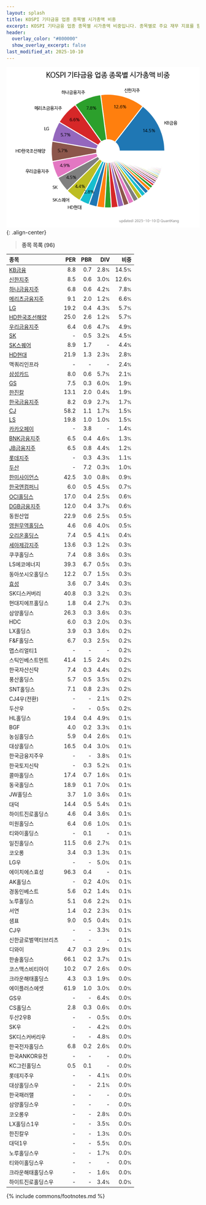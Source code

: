 ```yaml
---
layout: splash
title: KOSPI 기타금융 업종 종목별 시가총액 비중
excerpt: KOSPI 기타금융 업종 종목별 시가총액 비중입니다. 종목별로 주요 재무 지표를 함께 표시합니다.
header:
  overlay_color: "#800000"
  show_overlay_excerpt: false
last_modified_at: 2025-10-10
---
```



![KOSPI 기타금융 업종 종목별 시가총액 비중](/stats/sector/images/kospi_업종_기타금융_종목.png){: .align-center}


> **종목 목록 (96)**<a id="list"></a>

| **종목** | **PER** | **PBR** | **DIV** | **비중** |
| :------- | ------: | ------: | ------: | -------: |
| [KB금융](/105560/) | 8.8 | 0.7 | 2.8<small>%</small> | 14.5<small>%</small> |
| [신한지주](/055550/) | 8.5 | 0.6 | 3.0<small>%</small> | 12.6<small>%</small> |
| [하나금융지주](/086790/) | 6.8 | 0.6 | 4.2<small>%</small> | 7.8<small>%</small> |
| [메리츠금융지주](/138040/) | 9.1 | 2.0 | 1.2<small>%</small> | 6.6<small>%</small> |
| [LG](/003550/) | 19.2 | 0.4 | 4.3<small>%</small> | 5.7<small>%</small> |
| [HD한국조선해양](/009540/) | 25.0 | 2.6 | 1.2<small>%</small> | 5.7<small>%</small> |
| [우리금융지주](/316140/) | 6.4 | 0.6 | 4.7<small>%</small> | 4.9<small>%</small> |
| [SK](/034730/) | - | 0.5 | 3.2<small>%</small> | 4.5<small>%</small> |
| [SK스퀘어](/402340/) | 8.9 | 1.7 | - | 4.4<small>%</small> |
| [HD현대](/267250/) | 21.9 | 1.3 | 2.3<small>%</small> | 2.8<small>%</small> |
| 맥쿼리인프라 | - | - | - | 2.4<small>%</small> |
| [삼성카드](/029780/) | 8.0 | 0.6 | 5.7<small>%</small> | 2.1<small>%</small> |
| [GS](/078930/) | 7.5 | 0.3 | 6.0<small>%</small> | 1.9<small>%</small> |
| [한진칼](/180640/) | 13.1 | 2.0 | 0.4<small>%</small> | 1.9<small>%</small> |
| [한국금융지주](/071050/) | 8.2 | 0.9 | 2.7<small>%</small> | 1.7<small>%</small> |
| [CJ](/001040/) | 58.2 | 1.1 | 1.7<small>%</small> | 1.5<small>%</small> |
| [LS](/006260/) | 19.8 | 1.0 | 1.0<small>%</small> | 1.5<small>%</small> |
| [카카오페이](/377300/) | - | 3.8 | - | 1.4<small>%</small> |
| [BNK금융지주](/138930/) | 6.5 | 0.4 | 4.6<small>%</small> | 1.3<small>%</small> |
| [JB금융지주](/175330/) | 6.5 | 0.8 | 4.4<small>%</small> | 1.2<small>%</small> |
| [롯데지주](/004990/) | - | 0.3 | 4.3<small>%</small> | 1.1<small>%</small> |
| [두산](/000150/) | - | 7.2 | 0.3<small>%</small> | 1.0<small>%</small> |
| [한미사이언스](/008930/) | 42.5 | 3.0 | 0.8<small>%</small> | 0.9<small>%</small> |
| [한국앤컴퍼니](/000240/) | 6.0 | 0.5 | 4.5<small>%</small> | 0.7<small>%</small> |
| [OCI홀딩스](/010060/) | 17.0 | 0.4 | 2.5<small>%</small> | 0.6<small>%</small> |
| [DGB금융지주](/139130/) | 12.0 | 0.4 | 3.7<small>%</small> | 0.6<small>%</small> |
| 동원산업 | 22.9 | 0.6 | 2.5<small>%</small> | 0.5<small>%</small> |
| [영원무역홀딩스](/009970/) | 4.6 | 0.6 | 4.0<small>%</small> | 0.5<small>%</small> |
| [오리온홀딩스](/001800/) | 7.4 | 0.5 | 4.1<small>%</small> | 0.4<small>%</small> |
| [세아제강지주](/003030/) | 13.6 | 0.3 | 1.2<small>%</small> | 0.3<small>%</small> |
| 쿠쿠홀딩스 | 7.4 | 0.8 | 3.6<small>%</small> | 0.3<small>%</small> |
| LS에코에너지 | 39.3 | 6.7 | 0.5<small>%</small> | 0.3<small>%</small> |
| 동아쏘시오홀딩스 | 12.2 | 0.7 | 1.5<small>%</small> | 0.3<small>%</small> |
| [효성](/004800/) | 3.6 | 0.7 | 3.4<small>%</small> | 0.3<small>%</small> |
| SK디스커버리 | 40.8 | 0.3 | 3.2<small>%</small> | 0.3<small>%</small> |
| 현대지에프홀딩스 | 1.8 | 0.4 | 2.7<small>%</small> | 0.3<small>%</small> |
| 삼양홀딩스 | 26.3 | 0.3 | 3.6<small>%</small> | 0.3<small>%</small> |
| HDC | 6.0 | 0.3 | 2.0<small>%</small> | 0.3<small>%</small> |
| LX홀딩스 | 3.9 | 0.3 | 3.6<small>%</small> | 0.2<small>%</small> |
| F&F홀딩스 | 6.7 | 0.3 | 2.5<small>%</small> | 0.2<small>%</small> |
| 맵스리얼티1 | - | - | - | 0.2<small>%</small> |
| 스틱인베스트먼트 | 41.4 | 1.5 | 2.4<small>%</small> | 0.2<small>%</small> |
| 한국자산신탁 | 7.4 | 0.3 | 4.4<small>%</small> | 0.2<small>%</small> |
| 풍산홀딩스 | 5.7 | 0.5 | 3.5<small>%</small> | 0.2<small>%</small> |
| SNT홀딩스 | 7.1 | 0.8 | 2.3<small>%</small> | 0.2<small>%</small> |
| CJ4우(전환) | - | - | 2.1<small>%</small> | 0.2<small>%</small> |
| 두산우 | - | - | 0.5<small>%</small> | 0.2<small>%</small> |
| HL홀딩스 | 19.4 | 0.4 | 4.9<small>%</small> | 0.1<small>%</small> |
| BGF | 4.0 | 0.2 | 3.3<small>%</small> | 0.1<small>%</small> |
| 농심홀딩스 | 5.9 | 0.4 | 2.6<small>%</small> | 0.1<small>%</small> |
| 대상홀딩스 | 16.5 | 0.4 | 3.0<small>%</small> | 0.1<small>%</small> |
| 한국금융지주우 | - | - | 3.8<small>%</small> | 0.1<small>%</small> |
| 한국토지신탁 | - | 0.3 | 5.2<small>%</small> | 0.1<small>%</small> |
| 콜마홀딩스 | 17.4 | 0.7 | 1.6<small>%</small> | 0.1<small>%</small> |
| 동국홀딩스 | 18.9 | 0.1 | 7.0<small>%</small> | 0.1<small>%</small> |
| JW홀딩스 | 3.7 | 1.0 | 3.6<small>%</small> | 0.1<small>%</small> |
| 대덕 | 14.4 | 0.5 | 5.4<small>%</small> | 0.1<small>%</small> |
| 하이트진로홀딩스 | 4.6 | 0.4 | 3.6<small>%</small> | 0.1<small>%</small> |
| 미원홀딩스 | 6.4 | 0.6 | 1.0<small>%</small> | 0.1<small>%</small> |
| 티와이홀딩스 | - | 0.1 | - | 0.1<small>%</small> |
| 일진홀딩스 | 11.5 | 0.6 | 2.7<small>%</small> | 0.1<small>%</small> |
| 코오롱 | 3.4 | 0.3 | 1.3<small>%</small> | 0.1<small>%</small> |
| LG우 | - | - | 5.0<small>%</small> | 0.1<small>%</small> |
| 에이치에스효성 | 96.3 | 0.4 | - | 0.1<small>%</small> |
| AK홀딩스 | - | 0.2 | 4.0<small>%</small> | 0.1<small>%</small> |
| 경동인베스트 | 5.6 | 0.2 | 1.4<small>%</small> | 0.1<small>%</small> |
| 노루홀딩스 | 5.1 | 0.6 | 2.2<small>%</small> | 0.1<small>%</small> |
| 서연 | 1.4 | 0.2 | 2.3<small>%</small> | 0.1<small>%</small> |
| 샘표 | 9.0 | 0.5 | 0.4<small>%</small> | 0.1<small>%</small> |
| CJ우 | - | - | 3.3<small>%</small> | 0.1<small>%</small> |
| 신한글로벌액티브리츠 | - | - | - | 0.1<small>%</small> |
| 디와이 | 4.7 | 0.3 | 2.9<small>%</small> | 0.1<small>%</small> |
| 한솔홀딩스 | 66.1 | 0.2 | 3.7<small>%</small> | 0.1<small>%</small> |
| 코스맥스비티아이 | 10.2 | 0.7 | 2.6<small>%</small> | 0.0<small>%</small> |
| 크라운해태홀딩스 | 4.3 | 0.3 | 1.9<small>%</small> | 0.0<small>%</small> |
| 에이플러스에셋 | 61.9 | 1.0 | 3.0<small>%</small> | 0.0<small>%</small> |
| GS우 | - | - | 6.4<small>%</small> | 0.0<small>%</small> |
| CS홀딩스 | 2.8 | 0.3 | 0.6<small>%</small> | 0.0<small>%</small> |
| 두산2우B | - | - | 0.5<small>%</small> | 0.0<small>%</small> |
| SK우 | - | - | 4.2<small>%</small> | 0.0<small>%</small> |
| SK디스커버리우 | - | - | 4.8<small>%</small> | 0.0<small>%</small> |
| 한국전자홀딩스 | 6.8 | 0.2 | 2.6<small>%</small> | 0.0<small>%</small> |
| 한국ANKOR유전 | - | - | - | 0.0<small>%</small> |
| KC그린홀딩스 | 0.5 | 0.1 | - | 0.0<small>%</small> |
| 롯데지주우 | - | - | 4.1<small>%</small> | 0.0<small>%</small> |
| 대상홀딩스우 | - | - | 2.1<small>%</small> | 0.0<small>%</small> |
| 한국패러랠 | - | - | - | 0.0<small>%</small> |
| 삼양홀딩스우 | - | - | - | 0.0<small>%</small> |
| 코오롱우 | - | - | 2.8<small>%</small> | 0.0<small>%</small> |
| LX홀딩스1우 | - | - | 3.5<small>%</small> | 0.0<small>%</small> |
| 한진칼우 | - | - | 1.3<small>%</small> | 0.0<small>%</small> |
| 대덕1우 | - | - | 5.5<small>%</small> | 0.0<small>%</small> |
| 노루홀딩스우 | - | - | 1.7<small>%</small> | 0.0<small>%</small> |
| 티와이홀딩스우 | - | - | - | 0.0<small>%</small> |
| 크라운해태홀딩스우 | - | - | 1.6<small>%</small> | 0.0<small>%</small> |
| 하이트진로홀딩스우 | - | - | 3.4<small>%</small> | 0.0<small>%</small> |

{% include commons/footnotes.md %}